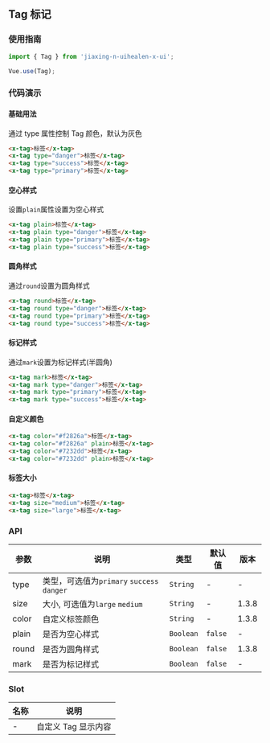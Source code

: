 ## Tag 标记

### 使用指南
``` javascript
import { Tag } from 'jiaxing-n-uihealen-x-ui';

Vue.use(Tag);
```

### 代码演示

#### 基础用法
通过 type 属性控制 Tag 颜色，默认为灰色

```html
<x-tag>标签</x-tag>
<x-tag type="danger">标签</x-tag>
<x-tag type="success">标签</x-tag>
<x-tag type="primary">标签</x-tag>
```

#### 空心样式
设置`plain`属性设置为空心样式

```html
<x-tag plain>标签</x-tag>
<x-tag plain type="danger">标签</x-tag>
<x-tag plain type="primary">标签</x-tag>
<x-tag plain type="success">标签</x-tag>
```

#### 圆角样式
通过`round`设置为圆角样式

```html
<x-tag round>标签</x-tag>
<x-tag round type="danger">标签</x-tag>
<x-tag round type="primary">标签</x-tag>
<x-tag round type="success">标签</x-tag>
```

#### 标记样式
通过`mark`设置为标记样式(半圆角)

```html
<x-tag mark>标签</x-tag>
<x-tag mark type="danger">标签</x-tag>
<x-tag mark type="primary">标签</x-tag>
<x-tag mark type="success">标签</x-tag>
```

#### 自定义颜色

```html
<x-tag color="#f2826a">标签</x-tag>
<x-tag color="#f2826a" plain>标签</x-tag>
<x-tag color="#7232dd">标签</x-tag>
<x-tag color="#7232dd" plain>标签</x-tag>
```

#### 标签大小

```html
<x-tag>标签</x-tag>
<x-tag size="medium">标签</x-tag>
<x-tag size="large">标签</x-tag>
```

### API

| 参数 | 说明 | 类型 | 默认值 | 版本 |
|------|------|------|------|------|
| type | 类型，可选值为`primary` `success` `danger` | `String` | - | - |
| size | 大小, 可选值为`large` `medium` | `String` | - | 1.3.8 |
| color | 自定义标签颜色 | `String` | - | 1.3.8 |
| plain | 是否为空心样式 | `Boolean` | `false` | - |
| round | 是否为圆角样式 | `Boolean` | `false` | 1.3.8 |
| mark | 是否为标记样式 | `Boolean` | `false` | - |

### Slot

| 名称 | 说明 |
|------|------|
| - | 自定义 Tag 显示内容 |
